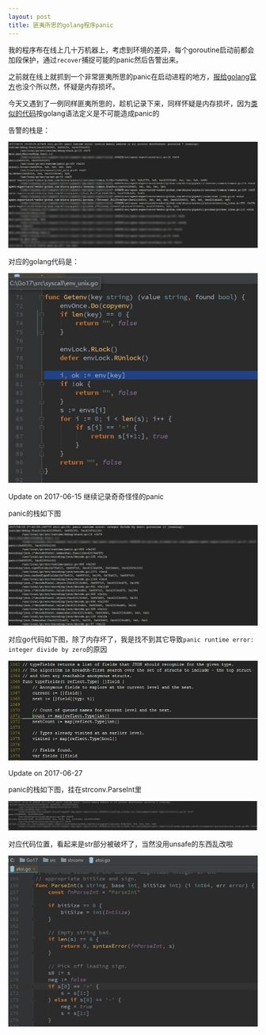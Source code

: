 ```yaml
---
layout: post
title: 匪夷所思的golang程序panic 
---
```


我的程序布在线上几十万机器上，考虑到环境的差异，每个goroutine启动前都会加段保护，通过`recover`捕捉可能的panic然后告警出来。

之前就在线上就抓到一个非常匪夷所思的panic在启动进程的地方，[报给golang官方](https://github.com/golang/go/issues/19918)也没个所以然，怀疑是内存损坏。

今天又遇到了一例同样匪夷所思的，趁机记录下来，同样怀疑是内存损坏，因为[类似的代码](https://play.golang.org/p/gvq0_7vXTv)按golang语法定义是不可能造成panic的

告警的栈是：

![screenshot](/img/2017-06-01_201705.jpg)

对应的golang代码是：

![screenshot](/img/2017-06-01_201630.jpg)

Update on 2017-06-15 继续记录奇奇怪怪的panic

panic的栈如下图

![screenshot](/img/2017-06-15_094934.png)

对应go代码如下图，除了内存坏了，我是找不到其它导致`panic runtime error: integer divide by zero`的原因

![screenshot](/img/2017-06-15_094958.png)

Update on 2017-06-27

panic的栈如下图，挂在strconv.ParseInt里

![screenshot](/img/2017-06-27_183111.png)

对应代码位置，看起来是str部分被破坏了，当然没用unsafe的东西乱改啦

![screenshot](/img/2017-06-27_183224.png)
